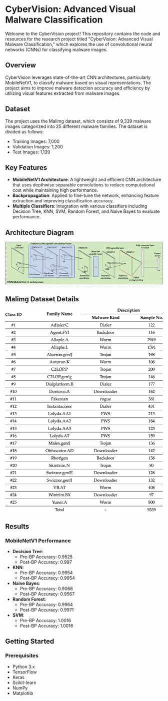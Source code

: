 
# CyberVision: Advanced Visual Malware Classification

Welcome to the CyberVision project! This repository contains the code and resources for the research project titled "CyberVision: Advanced Visual Malware Classification," which explores the use of convolutional neural networks (CNNs) for classifying malware images.

## Overview

CyberVision leverages state-of-the-art CNN architectures, particularly MobileNetV1, to classify malware based on visual representations. The project aims to improve malware detection accuracy and efficiency by utilizing visual features extracted from malware images.

## Dataset

The project uses the Malimg dataset, which consists of 9,339 malware images categorized into 25 different malware families. The dataset is divided as follows:
- Training Images: 7,000
- Validation Images: 1,200
- Test Images: 1,139

## Key Features

- **MobileNetV1 Architecture**: A lightweight and efficient CNN architecture that uses depthwise separable convolutions to reduce computational cost while maintaining high performance.
- **Backpropagation**: Applied to fine-tune the network, enhancing feature extraction and improving classification accuracy.
- **Multiple Classifiers**: Integration with various classifiers including Decision Tree, KNN, SVM, Random Forest, and Naive Bayes to evaluate performance.

## Architecture Diagram

![CNN MobileNetV1 Architecture](https://github.com/dhruvvk2326/cybervision/blob/main/CNN-MobileNetv1.jpg)

## Malimg Dataset Details

![Malimg Dataset](https://github.com/dhruvvk2326/cybervision/blob/main/Malimg_dataset.png)

## Results

### MobileNetV1 Performance
- **Decision Tree**: 
  - Pre-BP Accuracy: 0.9525
  - Post-BP Accuracy: 0.997
- **KNN**: 
  - Pre-BP Accuracy: 0.9954
  - Post-BP Accuracy: 0.9954
- **Naive Bayes**: 
  - Pre-BP Accuracy: 0.9066
  - Post-BP Accuracy: 0.9567
- **Random Forest**: 
  - Pre-BP Accuracy: 0.9964
  - Post-BP Accuracy: 0.9971
- **SVM**: 
  - Pre-BP Accuracy: 1.0016
  - Post-BP Accuracy: 1.0016

## Getting Started

### Prerequisites

- Python 3.x
- TensorFlow
- Keras
- Scikit-learn
- NumPy
- Matplotlib


